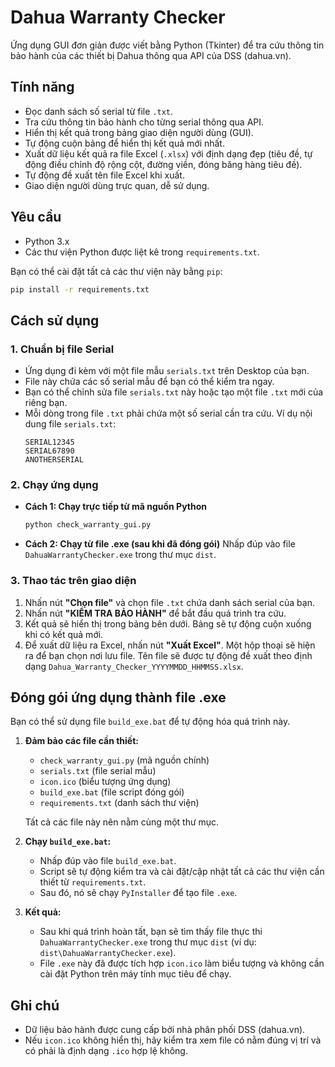 # Dahua Warranty Checker

Ứng dụng GUI đơn giản được viết bằng Python (Tkinter) để tra cứu thông tin bảo hành của các thiết bị Dahua thông qua API của DSS (dahua.vn).

## Tính năng
- Đọc danh sách số serial từ file `.txt`.
- Tra cứu thông tin bảo hành cho từng serial thông qua API.
- Hiển thị kết quả trong bảng giao diện người dùng (GUI).
- Tự động cuộn bảng để hiển thị kết quả mới nhất.
- Xuất dữ liệu kết quả ra file Excel (`.xlsx`) với định dạng đẹp (tiêu đề, tự động điều chỉnh độ rộng cột, đường viền, đóng băng hàng tiêu đề).
- Tự động đề xuất tên file Excel khi xuất.
- Giao diện người dùng trực quan, dễ sử dụng.

## Yêu cầu
- Python 3.x
- Các thư viện Python được liệt kê trong `requirements.txt`.

Bạn có thể cài đặt tất cả các thư viện này bằng `pip`:
```bash
pip install -r requirements.txt
```

## Cách sử dụng

### 1. Chuẩn bị file Serial
- Ứng dụng đi kèm với một file mẫu `serials.txt` trên Desktop của bạn.
- File này chứa các số serial mẫu để bạn có thể kiểm tra ngay.
- Bạn có thể chỉnh sửa file `serials.txt` này hoặc tạo một file `.txt` mới của riêng bạn.
- Mỗi dòng trong file `.txt` phải chứa một số serial cần tra cứu.
  Ví dụ nội dung file `serials.txt`:
  ```
  SERIAL12345
  SERIAL67890
  ANOTHERSERIAL
  ```

### 2. Chạy ứng dụng
- **Cách 1: Chạy trực tiếp từ mã nguồn Python**
  ```bash
  python check_warranty_gui.py
  ```
- **Cách 2: Chạy từ file .exe (sau khi đã đóng gói)**
  Nhấp đúp vào file `DahuaWarrantyChecker.exe` trong thư mục `dist`.

### 3. Thao tác trên giao diện
1.  Nhấn nút **"Chọn file"** và chọn file `.txt` chứa danh sách serial của bạn.
2.  Nhấn nút **"KIỂM TRA BẢO HÀNH"** để bắt đầu quá trình tra cứu.
3.  Kết quả sẽ hiển thị trong bảng bên dưới. Bảng sẽ tự động cuộn xuống khi có kết quả mới.
4.  Để xuất dữ liệu ra Excel, nhấn nút **"Xuất Excel"**. Một hộp thoại sẽ hiện ra để bạn chọn nơi lưu file. Tên file sẽ được tự động đề xuất theo định dạng `Dahua_Warranty_Checker_YYYYMMDD_HHMMSS.xlsx`.

## Đóng gói ứng dụng thành file .exe

Bạn có thể sử dụng file `build_exe.bat` để tự động hóa quá trình này.

1.  **Đảm bảo các file cần thiết:**
    - `check_warranty_gui.py` (mã nguồn chính)
    - `serials.txt` (file serial mẫu)
    - `icon.ico` (biểu tượng ứng dụng)
    - `build_exe.bat` (file script đóng gói)
    - `requirements.txt` (danh sách thư viện)
    
    Tất cả các file này nên nằm cùng một thư mục.

2.  **Chạy `build_exe.bat`:**
    - Nhấp đúp vào file `build_exe.bat`.
    - Script sẽ tự động kiểm tra và cài đặt/cập nhật tất cả các thư viện cần thiết từ `requirements.txt`.
    - Sau đó, nó sẽ chạy `PyInstaller` để tạo file `.exe`.

3.  **Kết quả:**
    - Sau khi quá trình hoàn tất, bạn sẽ tìm thấy file thực thi `DahuaWarrantyChecker.exe` trong thư mục `dist` (ví dụ: `dist\DahuaWarrantyChecker.exe`).
    - File `.exe` này đã được tích hợp `icon.ico` làm biểu tượng và không cần cài đặt Python trên máy tính mục tiêu để chạy.

## Ghi chú
- Dữ liệu bảo hành được cung cấp bởi nhà phân phối DSS (dahua.vn).
- Nếu `icon.ico` không hiển thị, hãy kiểm tra xem file có nằm đúng vị trí và có phải là định dạng `.ico` hợp lệ không.
